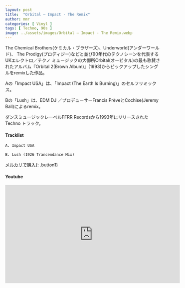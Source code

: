 ```yaml
---
layout: post
title:  "Orbital – Impact - The Remix"
author: mmr
categories: [ Vinyl ]
tags: [ Techno, 90s ]
image: ../assets/images/Orbital – Impact - The Remix.webp
---
```


The Chemical Brothers(ケミカル・ブラザーズ)、Underworld(アンダーワールド)、 The Prodigy(プロディジー)などと並び90年代のテクノシーンを代表するUKエレクトロ／テクノ ミュージックの大御所Orbital(オービタル)の最も称賛されたアルバム『Orbital 2(Brown Album)』(1993)からピックアップしたシングルをremixした作品。

Aの「Impact USA」は、「Impact (The Earth Is Burning)」のセルフリミックス。

Bの「Lush」は、EDM DJ ／プロデューサーFrancis PrèveとCochise(Jeremy Ball)によるremix。

ダンスミュージックレーベルFFRR Recordsから1993年にリリースされたTechno トラック。


#### Tracklist
```md
A. Impact USA

B. Lush (1926 Trancendance Mix)
```

[メルカリで購入](https://jp.mercari.com/item/m89422617326?afid=6142608987){: .button1}

#### Youtube
<iframe width="560" height="315" src="https://www.youtube.com/embed/XyraAwHn4gM?si=Znt-t3RtpYBZnJJR" title="YouTube video player" frameborder="0" allow="accelerometer; autoplay; clipboard-write; encrypted-media; gyroscope; picture-in-picture; web-share" referrerpolicy="strict-origin-when-cross-origin" allowfullscreen></iframe>